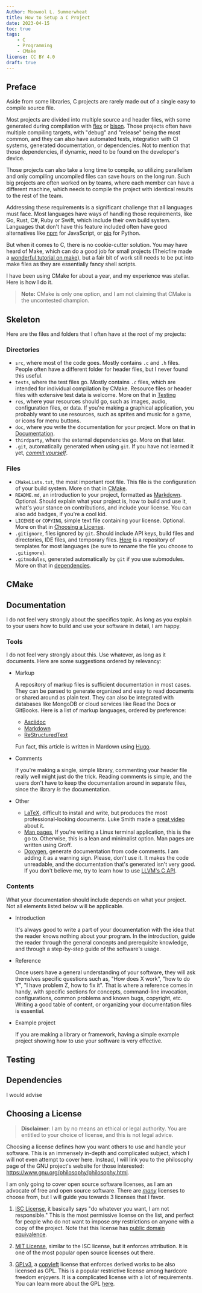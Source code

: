 ```yaml
---
Author: Moowool L. Summerwheat
title: How to Setup a C Project
date: 2023-04-15
toc: true
tags:
    - C
    - Programming
    - CMake
license: CC BY 4.0
draft: true
---
```


## Preface

Aside from some libraries, C projects are rarely made out of a single
easy to compile source file.

Most projects are divided into multiple source and header files, with
some generated during compilation with
[flex](https://github.com/westes/flex) or
[bison](https://www.gnu.org/software/bison/). Those projects often
have multiple compiling targets, with "debug" and "release" being the
most common, and they can also have automated tests, integration with
CI systems, generated documentation, or dependencies. Not to mention
that those dependencies, if dynamic, need to be found on the
developer's device.

Those projects can also take a long time to compile, so utilizing
parallelism and only compiling uncompiled files can save hours on the
long run. Such big projects are often worked on by teams, where each
member can have a different machine, which needs to compile the
project with identical results to the rest of the team.

Addressing these requirements is a significant challenge that all
languages must face. Most languages have ways of handling those
requirements, like Go, Rust, C#, Ruby or Swift, which include their
own build system. Languages that don't have this feature included
often have good alternatives like [npm](https://www.npmjs.com/) for
JavaScript, or [pip](https://pypi.org/project/pip/) for Python.

But when it comes to C, there is no cookie-cutter solution. You may
have heard of Make, which can do a good job for small projects
(Theicfire made a [wonderful tutorial on
make](https://makefiletutorial.com/)), but a fair bit of work still
needs to be put into make files as they are essentially fancy shell
scripts.

I have been using CMake for about a year, and my experience was
stellar. Here is how I do it.

> **Note:** CMake is only one option, and I am not claiming that CMake
> is the uncontested champion.

## Skeleton

Here are the files and folders that I often have at the root of my
projects:

### Directories
* `src`, where most of the code goes. Mostly contains `.c` and `.h`
  files. People often have a different folder for header files, but I
  never found this useful.
* `tests`, where the test files go. Mostly contains `.c` files, which
  are intended for individual compilation by CMake. Resource files or
  header files with extensive test data is welcome. More on that in [Testing](#testing)
* `res`, where your resources should go, such as images, audio,
  configuration files, or data. If you're making a graphical
  application, you probably want to use resources, such as sprites and
  music for a game, or icons for menu buttons.
* `doc`, where you write the documentation for your project. More on
  that in [Documentation](#documentation).
* `thirdparty`, where the external dependencies go. More on that
  later.
* `.git`, automatically generated when using `git`. If you have not
  learned it yet, [*commit
  yourself*](https://docs.github.com/en/get-started/using-git/about-git).

### Files
* `CMakeLists.txt`, the most important root file. This file is the
  configuration of your build system. More on that in [CMake](#cmake).
* `README.md`, an introduction to your project, formatted as
  [Markdown](https://docs.github.com/en/get-started/writing-on-github/getting-started-with-writing-and-formatting-on-github/basic-writing-and-formatting-syntax). Optional. Should
  explain what your project is, how to build and use it, what's your
  stance on contributions, and include your license. You can also add
  badges, if you're a cool kid.
* `LICENSE` or `COPYING`, simple text file containing your
  license. Optional. More on that in [Choosing a
  License](#choosing-a-license).
* `.gitignore`, files ignored by `git`. Should include API keys, build
  files and directories, IDE files, and temporary
  files. [Here](https://github.com/github/gitignore) is a repository
  of templates for most languages (be sure to rename the file you
  choose to `.gitignore`).
* `.gitmodules`, generated automatically by `git` if you use
  submodules. More on that in [dependencies](#dependencies).

## CMake

## Documentation
I do not feel very strongly about the specifics topic. As long as you
explain to your users how to build and use your software in detail, I
am happy. 

### Tools
I do not feel very strongly about this. Use whatever, as long as it
documents. Here are some suggestions ordered by relevancy:

* Markup

	A repository of markup files is sufficient documentation in most
    cases. They can be parsed to generate organized and easy to read
    documents or shared around as plain text. They can also be
    integrated with databases like MongoDB or cloud services like Read
    the Docs or GitBooks. Here is a list of markup languages, ordered by
    preference:
	
	* [Asciidoc](https://asciidoc.org/)
	* [Markdown](https://www.markdownguide.org/)
	* [ReStructuredText](https://www.writethedocs.org/guide/writing/reStructuredText/)
	
	Fun fact, this article is written in Mardown using [Hugo](https://gohugo.io/).

* Comments

	If you're making a single, simple library, commenting your header
    file really well might just do the trick. Reading comments is
    simple, and the users don't have to keep the documentation around
    in separate files, since the library *is* the documentation.

* Other

	* [LaTeX](https://www.latex-project.org/), difficult to install
    and write, but produces the most professional-looking
    documents. Luke Smith made a [great
    video](https://www.youtube.com/watch?v=w8EKH_fjmXA&pp=ygUQZ3JvZmYgbHVrZSBzbWl0aA%3D%3D)
    about it.
	* [Man pages](https://www.gnu.org/software/groff/), If you're
   writing a Linux terminal application, this is the go to. Otherwise,
   this is a lean and minimalist option. Man pages are written using
   Groff.
   * [Doxygen](https://www.doxygen.nl/), generate documentation from
    code comments. I am adding it as a warning sign. Please, don't use
    it. It makes the code unreadable, and the documentation that's
    generated isn't very good. If you don't believe me, try to learn
    how to use [LLVM's C
    API](https://llvm.org/doxygen/group__LLVMC.html).

### Contents
What your documentation should include depends on what your
project. Not all elements listed below will be applicable.

* Introduction

	It's always good to write a part of your documentation with the
    idea that the reader knows nothing about your program. In the
    introduction, guide the reader through the general concepts and
    prerequisite knowledge, and through a step-by-step guide of the
    software's usage.

* Reference

	Once users have a general understanding of your software, they
    will ask themslves specific questions such as, "How does X work",
    "how to do Y", "I have problem Z, how to fix it". That is where a
    reference comes in handy, with specific sections for concepts,
    command-line invocation, configurations, common problems and known
    bugs, copyright, etc. Writing a good table of content, or
    organizing your documentation files is essential.

* Example project
		
	If you are making a library or framework, having a simple example
	project showing how to use your software is very effective.

## Testing

## Dependencies

I would advise

## Choosing a License

> **Disclaimer**: I am by no means an ethical or legal authority. You
> are entitled to your choice of license, and this is not legal
> advice.

Choosing a license defines how you want others to use and handle your
software. This is an immensely in-depth and complicated subject, which
I will not even attempt to cover here. Instead, I will link you to the
philosophy page of the GNU project's website for those interested:
https://www.gnu.org/philosophy/philosophy.html.

I am only going to cover open source software licenses, as I am an
advocate of free and open source software. There are
[*many*](https://opensource.org/licenses/) licenses to choose from,
but I will guide you towards 3 licenses that I favor.

1. [ISC License](https://opensource.org/license/isc-license-txt/), it
   basically says "do whatever you want, I am not responsible." This
   is the most permissive license on the list, and perfect for people
   who do not want to impose *any* restrictions on anyone with a
   copy of the project. Note that this license has [public domain
   equivalence](https://en.wikipedia.org/wiki/Public-domain-equivalent_license).

2. [MIT License](https://mit-license.org/), similar to the ISC
   license, but it enforces attribution. It is one of the most popular
   open source licenses out there.

3. [GPLv3](https://www.gnu.org/licenses/gpl-3.0.html), a
   [copyleft](https://en.wikipedia.org/wiki/Copyleft) license that
   enforces derived works to be also licensed as GPL. This is a
   popular restrictive license among hardcore freedom enjoyers. It is a
   complicated license with a lot of requirements. You can learn
   more about the GPL
   [here](https://www.gnu.org/licenses/quick-guide-gplv3.html).
